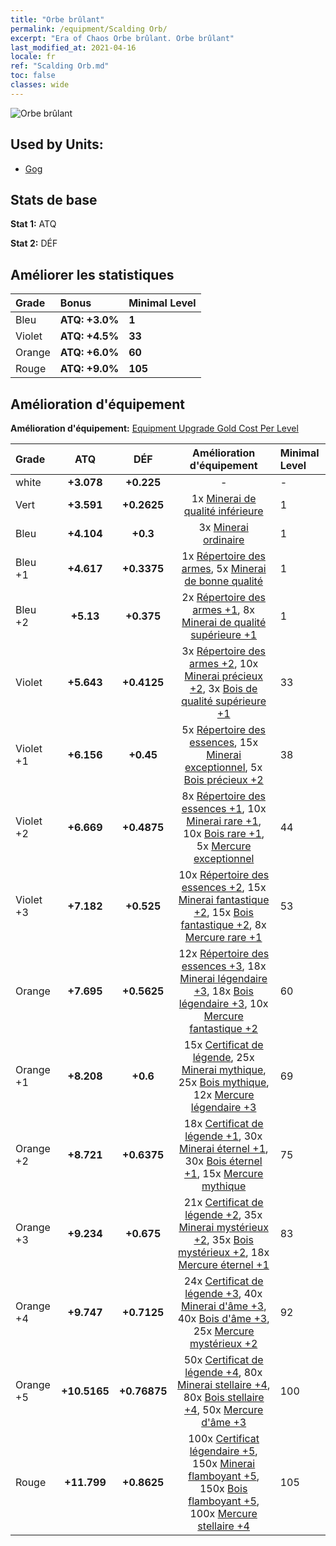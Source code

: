 ```yaml
---
title: "Orbe brûlant"
permalink: /equipment/Scalding Orb/
excerpt: "Era of Chaos Orbe brûlant. Orbe brûlant"
last_modified_at: 2021-04-16
locale: fr
ref: "Scalding Orb.md"
toc: false
classes: wide
---
```


  ![Orbe brûlant](/images/e/e_5021.png)

## Used by Units:

* [Gog](/fr/units/Gog/) 


## Stats de base
 **Stat 1:** ATQ

 **Stat 2:** DÉF

## Améliorer les statistiques

  |     Grade    |   Bonus | Minimal Level | 
  |:-------------|:--------|:--------------| 
  | Bleu | **ATQ: +3.0%** | **1** | 
  | Violet | **ATQ: +4.5%** | **33** | 
  | Orange | **ATQ: +6.0%** | **60** | 
  | Rouge | **ATQ: +9.0%** | **105** | 


## Amélioration d'équipement
 **Amélioration d'équipement:** [Equipment Upgrade Gold Cost Per Level](/equipment/EquipmentUpgradeCostPerLevel/) 

  |          Grade      | ATQ | DÉF | Amélioration d'équipement | Minimal Level |
  |:--------------------|:---------:|:---------:|:----------------:|:--------------|
  | white | **+3.078** | **+0.225** | - | - |
  | Vert | **+3.591** | **+0.2625** | 1x [Minerai de qualité inférieure](/fr/Items/mat_1/) | 1 |
  | Bleu | **+4.104** | **+0.3** | 3x [Minerai ordinaire](/fr/Items/mat_6/) | 1 |
  | Bleu +1 | **+4.617** | **+0.3375** | 1x [Répertoire des armes](/fr/Items/mat_18/), 5x [Minerai de bonne qualité](/fr/Items/mat_12/) | 1 |
  | Bleu +2 | **+5.13** | **+0.375** | 2x [Répertoire des armes +1](/fr/Items/mat_25/), 8x [Minerai de qualité supérieure +1](/fr/Items/mat_19/) | 1 |
  | Violet | **+5.643** | **+0.4125** | 3x [Répertoire des armes +2](/fr/Items/mat_32/), 10x [Minerai précieux +2](/fr/Items/mat_26/), 3x [Bois de qualité supérieure +1](/fr/Items/mat_20/) | 33 |
  | Violet +1 | **+6.156** | **+0.45** | 5x [Répertoire des essences](/fr/Items/mat_39/), 15x [Minerai exceptionnel](/fr/Items/mat_33/), 5x [Bois précieux +2](/fr/Items/mat_27/) | 38 |
  | Violet +2 | **+6.669** | **+0.4875** | 8x [Répertoire des essences +1](/fr/Items/mat_46/), 10x [Minerai rare +1](/fr/Items/mat_40/), 10x [Bois rare +1](/fr/Items/mat_41/), 5x [Mercure exceptionnel](/fr/Items/mat_35/) | 44 |
  | Violet +3 | **+7.182** | **+0.525** | 10x [Répertoire des essences +2](/fr/Items/mat_53/), 15x [Minerai fantastique +2](/fr/Items/mat_47/), 15x [Bois fantastique +2](/fr/Items/mat_48/), 8x [Mercure rare +1](/fr/Items/mat_42/) | 53 |
  | Orange | **+7.695** | **+0.5625** | 12x [Répertoire des essences +3](/fr/Items/mat_60/), 18x [Minerai légendaire +3](/fr/Items/mat_54/), 18x [Bois légendaire +3](/fr/Items/mat_55/), 10x [Mercure fantastique +2](/fr/Items/mat_49/) | 60 |
  | Orange +1 | **+8.208** | **+0.6** | 15x [Certificat de légende](/fr/Items/mat_67/), 25x [Minerai mythique](/fr/Items/mat_61/), 25x [Bois mythique](/fr/Items/mat_62/), 12x [Mercure légendaire +3](/fr/Items/mat_56/) | 69 |
  | Orange +2 | **+8.721** | **+0.6375** | 18x [Certificat de légende +1](/fr/Items/mat_74/), 30x [Minerai éternel +1](/fr/Items/mat_68/), 30x [Bois éternel +1](/fr/Items/mat_69/), 15x [Mercure mythique](/fr/Items/mat_63/) | 75 |
  | Orange +3 | **+9.234** | **+0.675** | 21x [Certificat de légende +2](/fr/Items/mat_81/), 35x [Minerai mystérieux +2](/fr/Items/mat_75/), 35x [Bois mystérieux +2](/fr/Items/mat_76/), 18x [Mercure éternel +1](/fr/Items/mat_70/) | 83 |
  | Orange +4 | **+9.747** | **+0.7125** | 24x [Certificat de légende +3](/fr/Items/mat_88/), 40x [Minerai d'âme +3](/fr/Items/mat_82/), 40x [Bois d'âme +3](/fr/Items/mat_83/), 25x [Mercure mystérieux +2](/fr/Items/mat_77/) | 92 |
  | Orange +5 | **+10.5165** | **+0.76875** | 50x [Certificat de légende +4](/fr/Items/mat_95/), 80x [Minerai stellaire +4](/fr/Items/mat_89/), 80x [Bois stellaire +4](/fr/Items/mat_90/), 50x [Mercure d'âme +3](/fr/Items/mat_84/) | 100 |
  | Rouge | **+11.799** | **+0.8625** | 100x [Certificat légendaire +5](/fr/Items/mat_102/), 150x [Minerai flamboyant +5](/fr/Items/mat_96/), 150x [Bois flamboyant +5](/fr/Items/mat_97/), 100x [Mercure stellaire +4](/fr/Items/mat_91/) | 105 |

